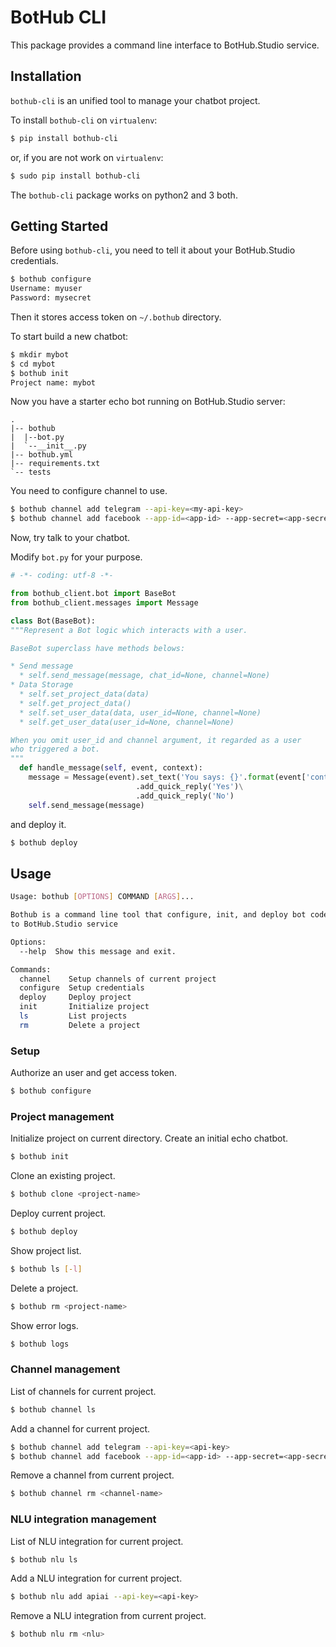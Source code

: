 # BotHub CLI

This package provides a command line interface to BotHub.Studio service.

## Installation

`bothub-cli` is an unified tool to manage your chatbot project.

To install `bothub-cli` on `virtualenv`:

```sh
$ pip install bothub-cli
```

or, if you are not work on `virtualenv`:

```sh
$ sudo pip install bothub-cli
```

The `bothub-cli` package works on python2 and 3 both.


## Getting Started

Before using `bothub-cli`, you need to tell it about your BotHub.Studio credentials.

```sh
$ bothub configure
Username: myuser
Password: mysecret
```

Then it stores access token on `~/.bothub` directory.

To start build a new chatbot:

```sh
$ mkdir mybot
$ cd mybot
$ bothub init
Project name: mybot
```

Now you have a starter echo bot running on BotHub.Studio server:

```
.
|-- bothub
|  |--bot.py
|  `--__init__.py
|-- bothub.yml
|-- requirements.txt
`-- tests
```

You need to configure channel to use.

```sh
$ bothub channel add telegram --api-key=<my-api-key>
$ bothub channel add facebook --app-id=<app-id> --app-secret=<app-secret> --page-access-token=<page-access-token>
```

Now, try talk to your chatbot.

Modify `bot.py` for your purpose.

```python
# -*- coding: utf-8 -*-

from bothub_client.bot import BaseBot
from bothub_client.messages import Message

class Bot(BaseBot):
"""Represent a Bot logic which interacts with a user.

BaseBot superclass have methods belows:

* Send message
  * self.send_message(message, chat_id=None, channel=None)
* Data Storage
  * self.set_project_data(data)
  * self.get_project_data()
  * self.set_user_data(data, user_id=None, channel=None)
  * self.get_user_data(user_id=None, channel=None)

When you omit user_id and channel argument, it regarded as a user
who triggered a bot.
"""
  def handle_message(self, event, context):
    message = Message(event).set_text('You says: {}'.format(event['content']))\
                            .add_quick_reply('Yes')\
                            .add_quick_reply('No')
    self.send_message(message)
```

and deploy it.

```sh
$ bothub deploy
```

## Usage

```sh
Usage: bothub [OPTIONS] COMMAND [ARGS]...

Bothub is a command line tool that configure, init, and deploy bot codes
to BotHub.Studio service

Options:
  --help  Show this message and exit.

Commands:
  channel    Setup channels of current project
  configure  Setup credentials
  deploy     Deploy project
  init       Initialize project
  ls         List projects
  rm         Delete a project
```

### Setup

Authorize an user and get access token.

```sh
$ bothub configure
```

### Project management

Initialize project on current directory. Create an initial echo chatbot.

```sh
$ bothub init
```

Clone an existing project.

```sh
$ bothub clone <project-name>
```

Deploy current project.

```sh
$ bothub deploy
```

Show project list.

```sh
$ bothub ls [-l]
```

Delete a project.

```sh
$ bothub rm <project-name>
```

Show error logs.

```sh
$ bothub logs
```


### Channel management

List of channels for current project.

```sh
$ bothub channel ls
```

Add a channel for current project.

```sh
$ bothub channel add telegram --api-key=<api-key>
$ bothub channel add facebook --app-id=<app-id> --app-secret=<app-secret> --page-access-token=<page-access-token>
```

Remove a channel from current project.

```sh
$ bothub channel rm <channel-name>
```

### NLU integration management

List of NLU integration for current project.

```sh
$ bothub nlu ls
```

Add a NLU integration for current project.

```sh
$ bothub nlu add apiai --api-key=<api-key>
```

Remove a NLU integration from current project.

```sh
$ bothub nlu rm <nlu>
```
